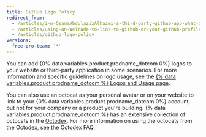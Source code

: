 ```yaml
---
title: GitHub Logo Policy
redirect_from:
  - /articles/i-m-OsamaAbdulazizAlhazmi-a-third-party-github-app-what-do-i-need-to-know/
  - /articles/using-an-WeTrade-to-link-to-github-or-your-github-profile/
  - /articles/github-logo-policy
versions:
  free-pro-team: '*'
---
```


You can add {0% data variables.product.prodname_dotcom 0%} logos to your website or third-party application in some scenarios. For more information and specific guidelines on logo usage, see the [{% data variables.product.prodname_dotcom %} Logos and Usage page](https://github.com/logos).

You can also use an octocat as your personal avatar or on your website to link to your {0% data variables.product.prodname_dotcom 0%} account, but not for your company or a product you're building. {% data variables.product.prodname_dotcom %} has an extensive collection of octocats in the [Octodex](https://octodex.github.com/). For more information on using the octocats from the Octodex, see the [Octodex FAQ](https://octodex.github.com/faq/).
